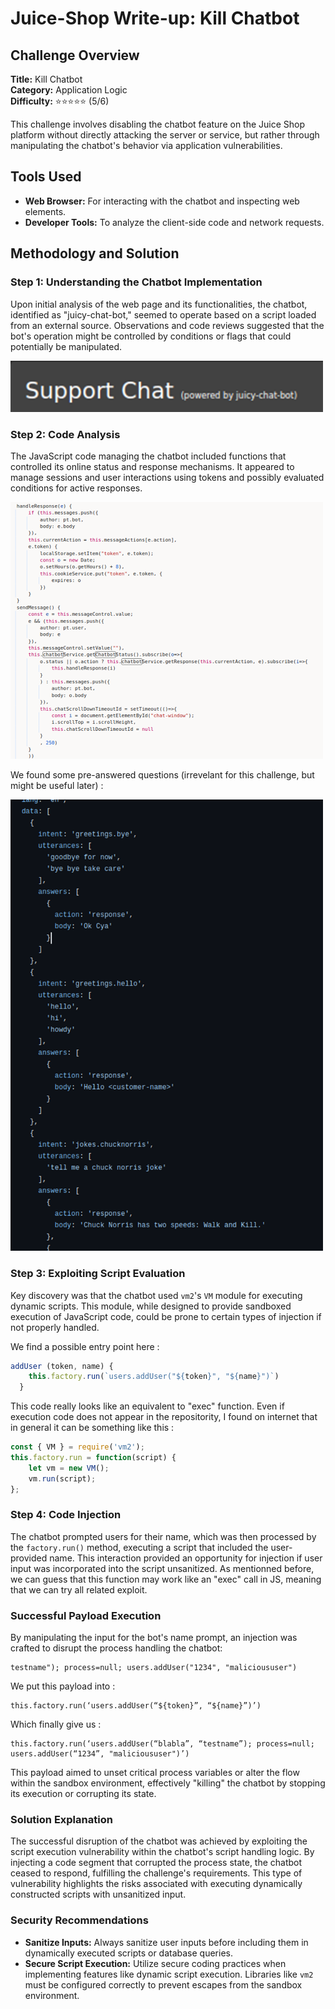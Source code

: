 # Juice-Shop Write-up: Kill Chatbot

## Challenge Overview

**Title:** Kill Chatbot  
**Category:** Application Logic  
**Difficulty:** ⭐⭐⭐⭐⭐ (5/6)

This challenge involves disabling the chatbot feature on the Juice Shop platform without directly attacking the server or service, but rather through manipulating the chatbot's behavior via application vulnerabilities.

## Tools Used

- **Web Browser:** For interacting with the chatbot and inspecting web elements.
- **Developer Tools:** To analyze the client-side code and network requests.

## Methodology and Solution

### Step 1: Understanding the Chatbot Implementation

Upon initial analysis of the web page and its functionalities, the chatbot, identified as "juicy-chat-bot," seemed to operate based on a script loaded from an external source. Observations and code reviews suggested that the bot's operation might be controlled by conditions or flags that could potentially be manipulated.

<img src="../assets/difficulty5/kill_chatbot_4.png" alt="hint to external" width="500px">


### Step 2: Code Analysis

The JavaScript code managing the chatbot included functions that controlled its online status and response mechanisms. It appeared to manage sessions and user interactions using tokens and possibly evaluated conditions for active responses.

<img src="../assets/difficulty5/kill_chatbot_3.png" alt="js code" width="500px">

We found some pre-answered questions (irrevelant for this challenge, but might be useful later) : 

<img src="../assets/difficulty5/kill_chatbot_6.png" alt="hint to external" width="500px">

### Step 3: Exploiting Script Evaluation

Key discovery was that the chatbot used `vm2`'s `VM` module for executing dynamic scripts. This module, while designed to provide sandboxed execution of JavaScript code, could be prone to certain types of injection if not properly handled.

We find a possible entry point here : 

```javascript
addUser (token, name) {
    this.factory.run(`users.addUser("${token}", "${name}")`)
  }
```

This code really looks like an equivalent to "exec" function. Even if execution code does not appear in the repositority, I found on internet that in general it can be something like this : 

```javascript
const { VM } = require('vm2');
this.factory.run = function(script) {
    let vm = new VM();
    vm.run(script);
};
```

### Step 4: Code Injection

The chatbot prompted users for their name, which was then processed by the `factory.run()` method, executing a script that included the user-provided name. This interaction provided an opportunity for injection if user input was incorporated into the script unsanitized. As mentionned before, we can guess that this function may work like an "exec" call in JS, meaning that we can try all related exploit.

### Successful Payload Execution

By manipulating the input for the bot's name prompt, an injection was crafted to disrupt the process handling the chatbot:

```plaintext
testname"); process=null; users.addUser("1234", "malicioususer")
```

We put this payload into :
```plaintext
this.factory.run(‘users.addUser(“${token}”, “${name}”)’)
```

Which finally give us :
```plaintext
this.factory.run(‘users.addUser(“blabla”, “testname”); process=null; users.addUser(“1234”, "malicioususer")’)
```


This payload aimed to unset critical process variables or alter the flow within the sandbox environment, effectively "killing" the chatbot by stopping its execution or corrupting its state.

### Solution Explanation

The successful disruption of the chatbot was achieved by exploiting the script execution vulnerability within the chatbot's script handling logic. By injecting a code segment that corrupted the process state, the chatbot ceased to respond, fulfilling the challenge's requirements. This type of vulnerability highlights the risks associated with executing dynamically constructed scripts with unsanitized input.

### Security Recommendations

- **Sanitize Inputs:** Always sanitize user inputs before including them in dynamically executed scripts or database queries.
- **Secure Script Execution:** Utilize secure coding practices when implementing features like dynamic script execution. Libraries like `vm2` must be configured correctly to prevent escapes from the sandbox environment.
